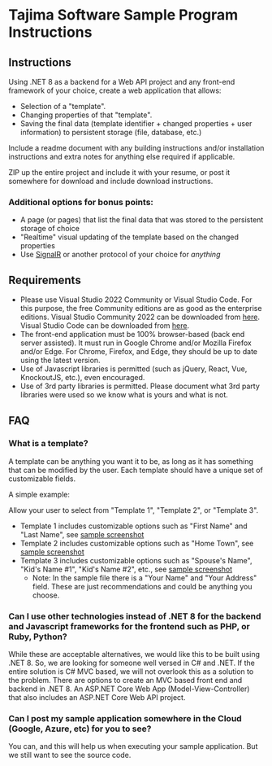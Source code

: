 # Tajima Software Sample Program Instructions

## Instructions

Using .NET 8 as a backend for a Web API project and any front-end framework of your choice, create a web application that allows:

* Selection of a "template".
* Changing properties of that "template".
* Saving the final data (template identifier + changed properties + user information) to persistent storage (file, database, etc.)

Include a readme document with any building instructions and/or installation instructions and extra notes for anything else required if applicable.

ZIP up the entire project and include it with your resume, or post it somewhere for download and include download instructions.

### Additional options for bonus points:

* A page (or pages) that list the final data that was stored to the persistent storage of choice
* "Realtime" visual updating of the template based on the changed properties
* Use [SignalR](https://dotnet.microsoft.com/en-us/apps/aspnet/signalr) or another protocol of your choice for *anything*

## Requirements

* Please use Visual Studio 2022 Community or Visual Studio Code. For this purpose, the free Community editions are as good as the enterprise editions. Visual Studio Community 2022 can be downloaded from [here](https://visualstudio.microsoft.com/vs/community/). Visual Studio Code can be downloaded from [here](https://code.visualstudio.com/Download).
* The front-end application must be 100% browser-based (back end server assisted). It must run in Google Chrome and/or Mozilla Firefox and/or Edge. For Chrome, Firefox, and Edge, they should be up to date using the latest version.
* Use of Javascript libraries is permitted (such as jQuery, React, Vue, KnockoutJS, etc.), even encouraged.
* Use of 3rd party libraries is permitted. Please document what 3rd party libraries were used so we know what is yours and what is not.

## FAQ

### What is a template?

A template can be anything you want it to be, as long as it has something that can be modified by the user. Each template should have a unique set of customizable fields.

A simple example:

Allow your user to select from "Template 1", "Template 2", or "Template 3".

* Template 1 includes customizable options such as "First Name" and "Last Name", see [sample screenshot](https://github.com/pulsemicro/sample-1-instructions/blob/master/Sample1-Template1.png)
* Template 2 includes customizable options such as "Home Town", see  [sample screenshot](https://github.com/pulsemicro/sample-1-instructions/blob/master/Sample1-Template2.png)
* Template 3 includes customizable options such as "Spouse's Name", "Kid's Name #1", "Kid's Name #2", etc., see [sample screenshot](https://github.com/pulsemicro/sample-1-instructions/blob/master/Sample1-Template3.png)
  * Note: In the sample file there is a "Your Name" and "Your Address" field. These are just recommendations and could be anything you choose.

### Can I use other technologies instead of .NET 8 for the backend and Javascript frameworks for the frontend such as PHP, or Ruby, Python?

While these are acceptable alternatives, we would like this to be built using .NET 8. So, we are looking for someone well versed in C# and .NET. If the entire solution is C# MVC based, we will not overlook this as a solution to the problem. There are options to create an MVC based front end and backend in .NET 8. An ASP.NET Core Web App (Model-View-Controller) that also includes an ASP.NET Core Web API project.

### Can I post my sample application somewhere in the Cloud (Google, Azure, etc) for you to see?

You can, and this will help us when executing your sample application. But we still want to see the source code.

